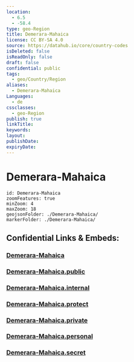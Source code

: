 ```yaml
---
location:
  - 6.5
  - -58.4
type: geo-Region
title: Demerara-Mahaica
license: CC BY-SA 4.0
source: https://datahub.io/core/country-codes
isDeleted: false
isReadOnly: false
draft: false
confidential: public
tags:
  - geo/Country/Region
aliases:
  - Demerara-Mahaica
Languages:
  - de
cssclasses:
  - geo-Region
publish: true
linkTitle:
keywords:
layout:
publishDate:
expiryDate:
---
```


# Demerara-Mahaica

```leaflet
id: Demerara-Mahaica
zoomFeatures: true 
minZoom: 4 
maxZoom: 18
geojsonFolder: ./Demerara-Mahaica/
markerFolder: ./Demerara-Mahaica/
```


## Confidential Links & Embeds: 

### [Demerara-Mahaica](/_Standards/Earth/Continent/America~South/Guyana/Regions~Guyana/Demerara-Mahaica.md) 

### [Demerara-Mahaica.public](/_public/Earth/Continent/America~South/Guyana/Regions~Guyana/Demerara-Mahaica.public.md) 

### [Demerara-Mahaica.internal](/_internal/Earth/Continent/America~South/Guyana/Regions~Guyana/Demerara-Mahaica.internal.md) 

### [Demerara-Mahaica.protect](/_protect/Earth/Continent/America~South/Guyana/Regions~Guyana/Demerara-Mahaica.protect.md) 

### [Demerara-Mahaica.private](/_private/Earth/Continent/America~South/Guyana/Regions~Guyana/Demerara-Mahaica.private.md) 

### [Demerara-Mahaica.personal](/_personal/Earth/Continent/America~South/Guyana/Regions~Guyana/Demerara-Mahaica.personal.md) 

### [Demerara-Mahaica.secret](/_secret/Earth/Continent/America~South/Guyana/Regions~Guyana/Demerara-Mahaica.secret.md)

